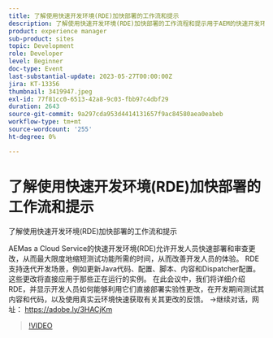 ```yaml
---
title: 了解使用快速开发环境(RDE)加快部署的工作流和提示
description: 了解使用快速开发环境(RDE)加快部署的工作流程和提示用于AEM的快速开发环境(RDE)as a Cloud Service允许开发人员快速部署和审查更改，从而最大限度地缩短测试功能所需的时间，从而改善开发人员体验。 RDE支持迭代开发场景，例如更新Java代码、配置、脚本、内容和Dispatcher配置。 这些更改将直接应用于那些正在运行的实例。 在此会议中，我们将详细介绍RDE，并显示开发人员如何能够利用它们直接部署实验性更改，在开发期间测试其内容和代码，以及使用真实云环境快速获取有关其更改的反馈。
product: experience manager
sub-product: sites
topic: Development
role: Developer
level: Beginner
doc-type: Event
last-substantial-update: 2023-05-27T00:00:00Z
jira: KT-13356
thumbnail: 3419947.jpeg
exl-id: 77f81cc0-6513-42a8-9c03-fbb97c4dbf29
duration: 2643
source-git-commit: 9a297cda953d4414131657f9ac84580aea0eabeb
workflow-type: tm+mt
source-wordcount: '255'
ht-degree: 0%

---
```


# 了解使用快速开发环境(RDE)加快部署的工作流和提示

了解使用快速开发环境(RDE)加快部署的工作流和提示

AEMas a Cloud Service的快速开发环境(RDE)允许开发人员快速部署和审查更改，从而最大限度地缩短测试功能所需的时间，从而改善开发人员的体验。 RDE支持迭代开发场景，例如更新Java代码、配置、脚本、内容和Dispatcher配置。 这些更改将直接应用于那些正在运行的实例。 在此会议中，我们将详细介绍RDE，并显示开发人员如何能够利用它们直接部署实验性更改，在开发期间测试其内容和代码，以及使用真实云环境快速获取有关其更改的反馈。 →继续对话，网址： https://adobe.ly/3HACjKm

>[!VIDEO](https://video.tv.adobe.com/v/3419947/?learn=on)
